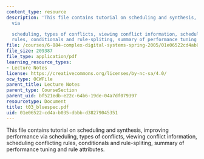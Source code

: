 ```yaml
---
content_type: resource
description: 'This file contains tutorial on scheduling and synthesis, improving performance
  via

  scheduling, types of conflicts, viewing conflict information, scheduling conflicting
  rules, conditionals and rule-spliting, summary of performance tuning and rule attributes.'
file: /courses/6-884-complex-digital-systems-spring-2005/01e06522cd4ab035dbbbd38279045351_t03_bluespec.pdf
file_size: 209387
file_type: application/pdf
learning_resource_types:
- Lecture Notes
license: https://creativecommons.org/licenses/by-nc-sa/4.0/
ocw_type: OCWFile
parent_title: Lecture Notes
parent_type: CourseSection
parent_uid: bf521edb-e22c-64b6-19de-04a7df079397
resourcetype: Document
title: t03_bluespec.pdf
uid: 01e06522-cd4a-b035-dbbb-d38279045351
---
```

This file contains tutorial on scheduling and synthesis, improving performance via
scheduling, types of conflicts, viewing conflict information, scheduling conflicting rules, conditionals and rule-spliting, summary of performance tuning and rule attributes.